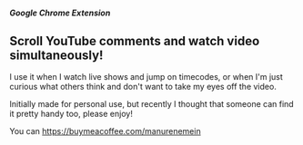 ##### Google Chrome Extension 
## Scroll YouTube comments and watch video simultaneously!

I use it when I watch live shows and jump on timecodes, or when I'm just curious what others think and don't want to take my eyes off the video.

Initially made for personal use, but recently I thought that someone can find it pretty handy too, please enjoy!

You can https://buymeacoffee.com/manurenemein
